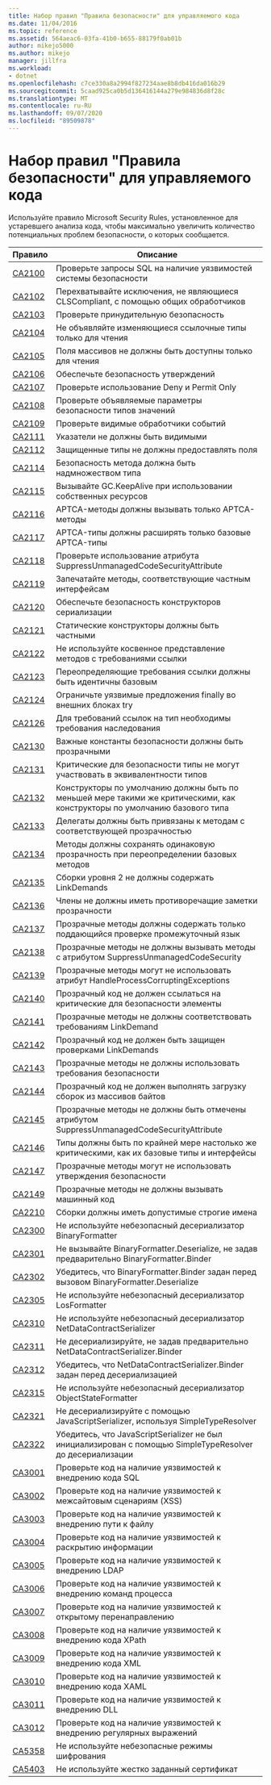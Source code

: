 ```yaml
---
title: Набор правил "Правила безопасности" для управляемого кода
ms.date: 11/04/2016
ms.topic: reference
ms.assetid: 564aeac6-03fa-41b0-b655-88179f0ab01b
author: mikejo5000
ms.author: mikejo
manager: jillfra
ms.workload:
- dotnet
ms.openlocfilehash: c7ce330a8a2994f827234aae8b8db416da016b29
ms.sourcegitcommit: 5caad925ca0b5d136416144a279e984836d8f28c
ms.translationtype: MT
ms.contentlocale: ru-RU
ms.lasthandoff: 09/07/2020
ms.locfileid: "89509878"
---
```

# <a name="security-rules-rule-set-for-managed-code"></a>Набор правил "Правила безопасности" для управляемого кода

Используйте правило Microsoft Security Rules, установленное для устаревшего анализа кода, чтобы максимально увеличить количество потенциальных проблем безопасности, о которых сообщается.

|Правило|Описание|
|----------|-----------------|
|[CA2100](../code-quality/ca2100.md)|Проверьте запросы SQL на наличие уязвимостей системы безопасности|
|[CA2102](../code-quality/ca2102.md)|Перехватывайте исключения, не являющиеся CLSCompliant, с помощью общих обработчиков|
|[CA2103](../code-quality/ca2103.md)|Проверьте принудительную безопасность|
|[CA2104](../code-quality/ca2104.md)|Не объявляйте изменяющиеся ссылочные типы только для чтения|
|[CA2105](../code-quality/ca2105.md)|Поля массивов не должны быть доступны только для чтения|
|[CA2106](../code-quality/ca2106.md)|Обеспечьте безопасность утверждений|
|[CA2107](../code-quality/ca2107.md)|Проверьте использование Deny и Permit Only|
|[CA2108](../code-quality/ca2108.md)|Проверьте объявляемые параметры безопасности типов значений|
|[CA2109](../code-quality/ca2109.md)|Проверьте видимые обработчики событий|
|[CA2111](../code-quality/ca2111.md)|Указатели не должны быть видимыми|
|[CA2112](../code-quality/ca2112.md)|Защищенные типы не должны предоставлять поля|
|[CA2114](../code-quality/ca2114.md)|Безопасность метода должна быть надмножеством типа|
|[CA2115](../code-quality/ca2115.md)|Вызывайте GC.KeepAlive при использовании собственных ресурсов|
|[CA2116](../code-quality/ca2116.md)|APTCA-методы должны вызывать только APTCA-методы|
|[CA2117](../code-quality/ca2117.md)|APTCA-типы должны расширять только базовые APTCA-типы|
|[CA2118](../code-quality/ca2118.md)|Проверьте использование атрибута SuppressUnmanagedCodeSecurityAttribute|
|[CA2119](../code-quality/ca2119.md)|Запечатайте методы, соответствующие частным интерфейсам|
|[CA2120](../code-quality/ca2120.md)|Обеспечьте безопасность конструкторов сериализации|
|[CA2121](../code-quality/ca2121.md)|Статические конструкторы должны быть частными|
|[CA2122](../code-quality/ca2122.md)|Не используйте косвенное представление методов с требованиями ссылки|
|[CA2123](../code-quality/ca2123.md)|Переопределяющие требования ссылки должны быть идентичны базовым|
|[CA2124](../code-quality/ca2124.md)|Ограничьте уязвимые предложения finally во внешних блоках try|
|[CA2126](../code-quality/ca2126.md)|Для требований ссылок на тип необходимы требования наследования|
|[CA2130](../code-quality/ca2130.md)|Важные константы безопасности должны быть прозрачными|
|[CA2131](../code-quality/ca2131.md)|Критические для безопасности типы не могут участвовать в эквивалентности типов|
|[CA2132](../code-quality/ca2132.md)|Конструкторы по умолчанию должны быть по меньшей мере такими же критическими, как конструкторы по умолчанию базового типа|
|[CA2133](../code-quality/ca2133.md)|Делегаты должны быть привязаны к методам с соответствующей прозрачностью|
|[CA2134](../code-quality/ca2134.md)|Методы должны сохранять одинаковую прозрачность при переопределении базовых методов|
|[CA2135](../code-quality/ca2135.md)|Сборки уровня 2 не должны содержать LinkDemands|
|[CA2136](../code-quality/ca2136.md)|Члены не должны иметь противоречащие заметки прозрачности|
|[CA2137](../code-quality/ca2137.md)|Прозрачные методы должны содержать только поддающийся проверке промежуточный язык|
|[CA2138](../code-quality/ca2138.md)|Прозрачные методы не должны вызывать методы с атрибутом SuppressUnmanagedCodeSecurity|
|[CA2139](../code-quality/ca2139.md)|Прозрачные методы могут не использовать атрибут HandleProcessCorruptingExceptions|
|[CA2140](../code-quality/ca2140.md)|Прозрачный код не должен ссылаться на критические для безопасности элементы|
|[CA2141](../code-quality/ca2141.md)|Прозрачные методы не должны соответствовать требованиям LinkDemand|
|[CA2142](../code-quality/ca2142.md)|Прозрачный код не должен быть защищен проверками LinkDemands|
|[CA2143](../code-quality/ca2143.md)|Прозрачные методы не должны использовать требования безопасности|
|[CA2144](../code-quality/ca2144.md)|Прозрачный код не должен выполнять загрузку сборок из массивов байтов|
|[CA2145](../code-quality/ca2145.md)|Прозрачные методы не должны быть отмечены атрибутом SuppressUnmanagedCodeSecurityAttribute|
|[CA2146](../code-quality/ca2146.md)|Типы должны быть по крайней мере настолько же критическими, как их базовые типы и интерфейсы|
|[CA2147](../code-quality/ca2147.md)|Прозрачные методы могут не использовать утверждения безопасности|
|[CA2149](../code-quality/ca2149.md)|Прозрачные методы не должны вызывать машинный код|
|[CA2210](../code-quality/ca2210.md)|Сборки должны иметь допустимые строгие имена|
|[CA2300](ca2300.md)|Не используйте небезопасный десериализатор BinaryFormatter|
|[CA2301](ca2301.md)|Не вызывайте BinaryFormatter.Deserialize, не задав предварительно BinaryFormatter.Binder|
|[CA2302](ca2302.md)|Убедитесь, что BinaryFormatter.Binder задан перед вызовом BinaryFormatter.Deserialize|
|[CA2305](ca2305.md)|Не используйте небезопасный десериализатор LosFormatter|
|[CA2310](ca2310.md)|Не используйте небезопасный десериализатор NetDataContractSerializer|
|[CA2311](ca2311.md)|Не десериализируйте, не задав предварительно NetDataContractSerializer.Binder|
|[CA2312](ca2312.md)|Убедитесь, что NetDataContractSerializer.Binder задан перед десериализацией|
|[CA2315](ca2315.md)|Не используйте небезопасный десериализатор ObjectStateFormatter|
|[CA2321](ca2321.md)|Не десериализируйте с помощью JavaScriptSerializer, используя SimpleTypeResolver|
|[CA2322](ca2322.md)|Убедитесь, что JavaScriptSerializer не был инициализирован с помощью SimpleTypeResolver до десериализации|
|[CA3001](../code-quality/ca3001.md)|Проверьте код на наличие уязвимостей к внедрению кода SQL|
|[CA3002](../code-quality/ca3002.md)|Проверьте код на наличие уязвимостей к межсайтовым сценариям (XSS)|
|[CA3003](../code-quality/ca3003.md)|Проверьте код на наличие уязвимостей к внедрению пути к файлу|
|[CA3004](../code-quality/ca3004.md)|Проверьте код на наличие уязвимостей к раскрытию информации|
|[CA3005](../code-quality/ca3005.md)|Проверьте код на наличие уязвимостей к внедрению LDAP|
|[CA3006](../code-quality/ca3006.md)|Проверьте код на наличие уязвимостей к внедрению команд процесса|
|[CA3007](../code-quality/ca3007.md)|Проверьте код на наличие уязвимостей к открытому перенаправлению|
|[CA3008](../code-quality/ca3008.md)|Проверьте код на наличие уязвимостей к внедрению кода XPath|
|[CA3009](../code-quality/ca3009.md)|Проверьте код на наличие уязвимостей к внедрению кода XML|
|[CA3010](../code-quality/ca3010.md)|Проверьте код на наличие уязвимостей к внедрению кода XAML|
|[CA3011](../code-quality/ca3011.md)|Проверьте код на наличие уязвимостей к внедрению DLL|
|[CA3012](../code-quality/ca3012.md)|Проверьте код на наличие уязвимостей к внедрению регулярных выражений|
|[CA5358](../code-quality/ca5358.md)|Не используйте небезопасные режимы шифрования|
|[CA5403](../code-quality/ca5403.md)|Не используйте жестко заданный сертификат|